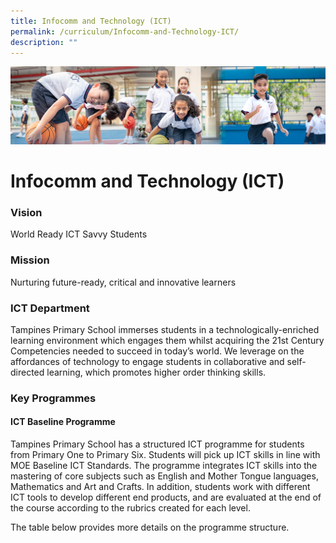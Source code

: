 ```yaml
---
title: Infocomm and Technology (ICT)
permalink: /curriculum/Infocomm-and-Technology-ICT/
description: ""
---
```

![](/images/Our%20Learning%20Experiences.jpg)


Infocomm and Technology (ICT)
=============================

### **Vision**

World Ready ICT Savvy Students  
  

### **Mission**

Nurturing future-ready, critical and innovative learners  
  

### **ICT Department**

Tampines Primary School immerses students in a technologically-enriched learning environment which engages them whilst acquiring the 21st Century Competencies needed to succeed in today’s world. We leverage on the affordances of technology to engage students in collaborative and self-directed learning, which promotes higher order thinking skills.

  

### **Key Programmes**
#### **ICT Baseline Programme**

Tampines Primary School has a structured ICT programme for students from Primary One to Primary Six. Students will pick up ICT skills in line with MOE Baseline ICT Standards. The programme integrates ICT skills into the mastering of core subjects such as English and Mother Tongue languages, Mathematics and Art and Crafts. In addition, students work with different ICT tools to develop different end products, and are evaluated at the end of the course according to the rubrics created for each level.  

The table below provides more details on the programme structure.
